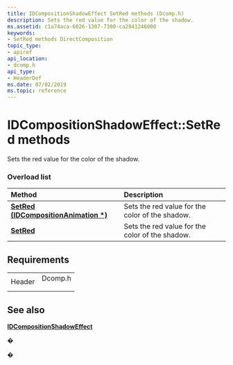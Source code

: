 ```yaml
---
title: IDCompositionShadowEffect SetRed methods (Dcomp.h)
description: Sets the red value for the color of the shadow.
ms.assetid: c1a74aca-6026-1307-7300-ca2941246000
keywords:
- SetRed methods DirectComposition
topic_type:
- apiref
api_location:
- dcomp.h
api_type:
- HeaderDef
ms.date: 07/02/2019
ms.topic: reference
---
```


# IDCompositionShadowEffect::SetRed methods

Sets the red value for the color of the shadow.

### Overload list



| Method                                                                           | Description                                                |
|:---------------------------------------------------------------------------------|:-----------------------------------------------------------|
| [**SetRed (IDCompositionAnimation \*)**](https://msdn.microsoft.com/library/Dn919775(v=VS.85).aspx) | Sets the red value for the color of the shadow.<br/> |
| [**SetRed**](https://msdn.microsoft.com/library/Dn919774(v=VS.85).aspx)                               | Sets the red value for the color of the shadow.<br/> |



## Requirements



|                   |                                                                                    |
|-------------------|------------------------------------------------------------------------------------|
| Header<br/> | <dl> <dt>Dcomp.h</dt> </dl> |



## See also

<dl> <dt>

[**IDCompositionShadowEffect**](https://msdn.microsoft.com/library/Dn919766(v=VS.85).aspx)
</dt> </dl>

�

�





